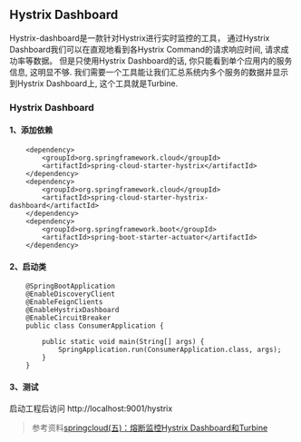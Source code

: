 ## Hystrix Dashboard
Hystrix-dashboard是一款针对Hystrix进行实时监控的工具，
通过Hystrix Dashboard我们可以在直观地看到各Hystrix Command的请求响应时间, 请求成功率等数据。
但是只使用Hystrix Dashboard的话, 你只能看到单个应用内的服务信息, 这明显不够. 
我们需要一个工具能让我们汇总系统内多个服务的数据并显示到Hystrix Dashboard上, 这个工具就是Turbine.

### Hystrix Dashboard
#### 1、添加依赖
```
    <dependency>
        <groupId>org.springframework.cloud</groupId>
        <artifactId>spring-cloud-starter-hystrix</artifactId>
    </dependency>
    <dependency>
        <groupId>org.springframework.cloud</groupId>
        <artifactId>spring-cloud-starter-hystrix-dashboard</artifactId>
    </dependency>
    <dependency>
        <groupId>org.springframework.boot</groupId>
        <artifactId>spring-boot-starter-actuator</artifactId>
    </dependency>
```

#### 2、启动类
```
    @SpringBootApplication
    @EnableDiscoveryClient
    @EnableFeignClients
    @EnableHystrixDashboard
    @EnableCircuitBreaker
    public class ConsumerApplication {
    
        public static void main(String[] args) {
            SpringApplication.run(ConsumerApplication.class, args);
        }
    }
```
#### 3、测试
启动工程后访问 http://localhost:9001/hystrix


> 参考资料[springcloud(五)：熔断监控Hystrix Dashboard和Turbine](http://www.ityouknow.com/springcloud/2017/05/18/hystrix-dashboard-turbine.html)








